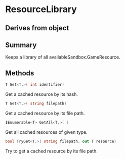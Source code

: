 # ResourceLibrary

## Derives from object

## Summary

Keeps a library of all availableSandbox.GameResource.
## Methods

```c#
T Get<T,>( int identifier) 
```
Get a cached resource by its hash.
```c#
T Get<T,>( string filepath) 
```
Get a cached resource by its file path.
```c#
IEnumerable<T> GetAll<T,>( ) 
```
Get all cached resources of given type.
```c#
bool TryGet<T,>( string filepath, out T resource) 
```
Try to get a cached resource by its file path.
